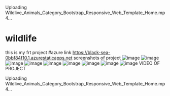 

Uploading Wildlive_Animals_Category_Bootstrap_Responsive_Web_Template_Home.mp4…

# wildlife
this is my frt project
#azure link https://black-sea-0bbf84f10.1.azurestaticapps.net
screenshots of project
![image](https://user-images.githubusercontent.com/95036386/176670520-a9ad86f9-7579-4663-8026-24d983410755.png)
![image](https://user-images.githubusercontent.com/95036386/176670704-7d77424a-82db-4062-8392-e08569b1eef9.png)
![image](https://user-images.githubusercontent.com/95036386/176671101-3c11aec6-73bb-4596-a144-f885131dd61c.png)
![image](https://user-images.githubusercontent.com/95036386/176671160-b3e5824b-d895-414e-a6ef-234af6ec9617.png)
![image](https://user-images.githubusercontent.com/95036386/176671192-a4c2722a-d876-47e4-bf4d-8da9f4ff108b.png)
![image](https://user-images.githubusercontent.com/95036386/176671213-ce796f59-1739-4a72-a949-bb448bea95e3.png)
![image](https://user-images.githubusercontent.com/95036386/176671255-4b2c1279-b7dd-4369-b315-4ba85a64c0f4.png)
![image](https://user-images.githubusercontent.com/95036386/176671291-a6fe2cba-5529-4d68-85b0-ab41d1fe081f.png)
![image](https://user-images.githubusercontent.com/95036386/176671315-751b4848-7e63-4c5c-8074-444f663aec65.png)
VIDEO OF PROJECT



Uploading Wildlive_Animals_Category_Bootstrap_Responsive_Web_Template_Home.mp4…

 
